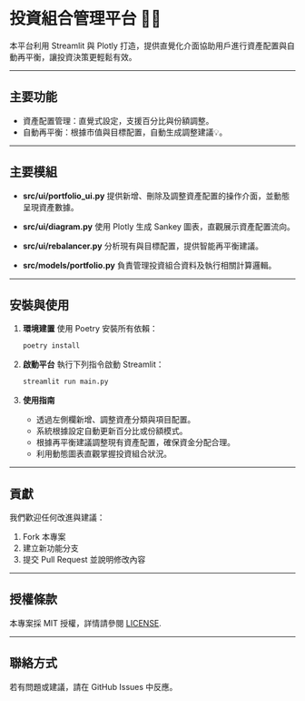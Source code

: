 # 投資組合管理平台 🚀✨

本平台利用 Streamlit 與 Plotly 打造，提供直覺化介面協助用戶進行資產配置與自動再平衡，讓投資決策更輕鬆有效。

---

## 主要功能

- 資產配置管理：直覺式設定，支援百分比與份額調整。
- 自動再平衡：根據市值與目標配置，自動生成調整建議💡。

---

## 主要模組

- **src/ui/portfolio_ui.py**
  提供新增、刪除及調整資產配置的操作介面，並動態呈現資產數據。

- **src/ui/diagram.py**
  使用 Plotly 生成 Sankey 圖表，直觀展示資產配置流向。

- **src/ui/rebalancer.py**
  分析現有與目標配置，提供智能再平衡建議。

- **src/models/portfolio.py**
  負責管理投資組合資料及執行相關計算邏輯。

---

## 安裝與使用

1. **環境建置**
   使用 Poetry 安裝所有依賴：
   ```bash
   poetry install
   ```

2. **啟動平台**
   執行下列指令啟動 Streamlit：
   ```bash
   streamlit run main.py
   ```

3. **使用指南**
   - 透過左側欄新增、調整資產分類與項目配置。
   - 系統根據設定自動更新百分比或份額模式。
   - 根據再平衡建議調整現有資產配置，確保資金分配合理。
   - 利用動態圖表直觀掌握投資組合狀況。

---

## 貢獻

我們歡迎任何改進與建議：
1. Fork 本專案
2. 建立新功能分支
3. 提交 Pull Request 並說明修改內容

---

## 授權條款

本專案採 MIT 授權，詳情請參閱 [LICENSE](./LICENSE).

---

## 聯絡方式

若有問題或建議，請在 GitHub Issues 中反應。
